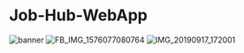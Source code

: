 # Job-Hub-WebApp
![banner](https://user-images.githubusercontent.com/90108900/164164053-30f7e1ab-8236-49d9-9895-56eee6bec53d.jpg)
![FB_IMG_1576077080764](https://user-images.githubusercontent.com/90108900/164164095-787b2c7b-47c4-4cc5-b01d-6368d1fb9cbf.jpg)
![IMG_20190917_172001](https://user-images.githubusercontent.com/90108900/164164223-e8568745-435c-468d-9199-22289b3c1946.jpg)
